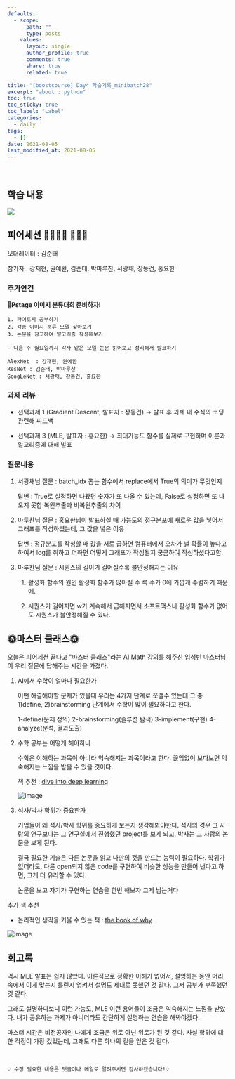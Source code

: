 ```yaml
---
defaults:
  - scope:
      path: ""
      type: posts
    values:
      layout: single
      author_profile: true
      comments: true
      share: true
      related: true

title: "[boostcourse] Day4 학습기록_minibatch28"
excerpt: "about : python"
toc: true
toc_sticky: true
toc_label: "Label"
categories:
  - daily
tags:
  - []
date: 2021-08-05
last_modified_at: 2021-08-05
---
```

<br>

## 학습 내용

<a href="https://hongsusoo.github.io/ai/RNN_basic"><img src="https://img.shields.io/badge/-Day01-red"/></a>


## 피어세션 👨‍👨‍👦‍👦 👨‍👨‍👦

모더레이터 : 김준태

참가자 : 강재현, 권예환, 김준태, 박마루찬, 서광채, 장동건, 홍요한

### 추가안건

**🌈Pstage 이미지 분류대회 준비하자!**

    1. 파이토치 공부하기
    2. 각종 이미지 분류 모델 찾아보기
    3. 논문을 참고하여 알고리즘 작성해보기

    - 다음 주 월요일까지 각자 맡은 모델 논문 읽어보고 정리해서 발표하기

    AlexNet  : 강재현, 권예환
    ResNet : 김준태, 박마루찬
    GoogLeNet : 서광채, 장동건, 홍요한


### 과제 리뷰

- 선택과제 1 (Gradient Descent, 발표자 : 장동건)
    → 발표 후 과제 내 수식의 코딩 관련해 피드백

- 선택과제 3 (MLE, 발표자 : 홍요한)
    → 최대가능도 함수를 실제로 구현하며 이론과 알고리즘에 대해 발표

### 질문내용


1. 서광채님 질문 : batch_idx 뽑는 함수에서 replace에서 True의 의미가 무엇인지

    답변 : True로 설정하면 나왔던 숫자가 또 나올 수 있는데, False로 설정하면 또 나오지 못함 복원추출과 비복원추출의 차이

2. 마루찬님 질문 : 홍요한님이 발표하실 때 가능도의 정규분포에 새로운 값을 넣어서 그래프를 작성하셨는데, 그 값을 넣은 이유 

     답변 : 정규분포를 작성할 때 값을 서로 곱하면 컴퓨터에서 오차가 낼 확률이 높다고 하여서 log를 취하고 더하면 어떻게 그래프가 작성될지 궁금하여 작성하셨다고함.

3. 마루찬님 질문 : 시퀀스의 길이기 길어질수록 불안정해지는 이유
    1. 활성화 함수의 원인
        활성화 함수가 많아질 수 록 수가 0에 가깝게 수렴하기 때문에.

    2. 시퀀스가 길어지면 w가 계속해서 곱해지면서 소프트맥스나 활성화 함수가 없어도 시퀀스가 불안정해질 수 있다.


## 🌞마스터 클래스🌞


오늘은 피어세션 끝나고 "마스터 클래스"라는 AI Math 강의를 해주신 임성빈 마스터님이 우리 질문에 답해주는 시간을 가졌다.

1. AI에서 수학이 얼마나 필요한가
    
    어떤 해결해야할 문제가 있을때 우리는 4가지 단계로 쪼갤수 있는데 그 중 1)define, 2)brainstorming 단계에서 수학이 많이 필요하다고 한다.
    
    1-define(문제 정의)
    2-brainstorming(솔루션 탐색)
    3-implement(구현)
    4-analyze(분석, 결과도출)

2. 수학 공부는 어떻게 해야하나

    수학은 이해하는 과목이 아니라 익숙해지는 과목이라고 한다. 끊임없이 보다보면 익숙해지는 느낌을 받을 수 있을 것이다.

    책 추천 : [dive into deep learning](https://www.d2l.ai/)

    ![image](https://user-images.githubusercontent.com/77658029/128591152-82fde015-60d6-4f96-b2c1-eca18a197220.png)

3. 석사/박사 학위가 중요한가

    기업들이 왜 석사/박사 학위를 중요하게 보는지 생각해봐야한다. 석사의 경우 그 사람의 연구보다는 그 연구실에서 진행했던 project를 보게 되고, 박사는 그 사람의 논문을 보게 된다. 

    결국 필요한 기술은 다른 논문을 읽고 나만의 것을 만드는 능력이 필요하다. 학위가 없더라도, 다른 open되지 않은 code를 구현하여 비슷한 성능을 만들어 낸다고 하면, 그게 더 유리할 수 있다. 

    논문을 보고 자기가 구현하는 연습을 한번 해보자 그게 남는거다


추가 책 추천
- 논리적인 생각을 키울 수 있는 책 : [the book of why](https://www.amazon.com/Book-Why-Science-Cause-Effect/dp/046509760X) 

![image](https://user-images.githubusercontent.com/77658029/128591371-29544422-5c13-4c8b-ae70-c88663855c13.png)


## 회고록

역시 MLE 발표는 쉽지 않았다. 이론적으로 정확한 이해가 없어서, 설명하는 동안 머리속에서 이게 맞는지 틀린지 엉켜서 설명도 제대로 못했던 것 같다. 그저 공부가 부족했던 것 같다.

그래도 설명하다보니 이런 가능도, MLE 이런 용어들이 조금은 익숙해지는 느낌을 받았다. 내가 공유하는 과제가 아니더라도 간단하게 설명하는 연습을 해봐야겠다. 

마스터 시간은 비전공자인 나에게 조금은 위로 아닌 위로가 된 것 같다. 사실 학위에 대한 걱정이 가장 컸었는데, 그래도 다른 하나의 길을 얻은 것 같다.


<br>

```
💡 수정 필요한 내용은 댓글이나 메일로 알려주시면 감사하겠습니다!💡 
```

